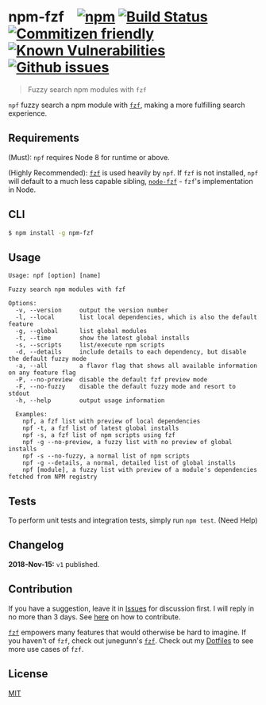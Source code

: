 # npm-fzf  &nbsp;&nbsp; [![npm](https://img.shields.io/npm/v/npm-fzf.svg)](https://www.npmjs.com/package/npm-fzf) [![Build Status](https://travis-ci.org/hankchanocd/npm-fzf.svg?branch=master)](https://travis-ci.org/hankchanocd/npm-fzf) [![Commitizen friendly](https://img.shields.io/badge/commitizen-friendly-brightgreen.svg)](http://commitizen.github.io/cz-cli/) [![Known Vulnerabilities](https://snyk.io/test/github/hankchanocd/npm-fzf/badge.svg?targetFile=package.json)](https://snyk.io/test/github/hankchanocd/npm-fzf?targetFile=package.json) [![Github issues](https://img.shields.io/github/issues/hankchanocd/npm-fzf.svg)](https://github.com/hankchanocd/npm-fzf/issues)

> Fuzzy search npm modules with `fzf`

`npf` fuzzy search a npm module with [`fzf`](https://github.com/junegunn/fzf), making a more fulfilling search experience.

## Requirements

(Must): `npf` requires Node 8 for runtime or above.

(Highly Recommended): [`fzf`](https://github.com/junegunn/fzf) is used heavily by `npf`. If `fzf` is not installed, `npf` will default to a much less capable sibling, [`node-fzf`](https://github.com/talmobi/node-fzf) - `fzf`'s implementation in Node.

## CLI

```bash
$ npm install -g npm-fzf
```

## Usage

```
Usage: npf [option] [name]

Fuzzy search npm modules with fzf

Options:
  -v, --version     output the version number
  -l, --local       list local dependencies, which is also the default feature
  -g, --global      list global modules
  -t, --time        show the latest global installs
  -s, --scripts     list/execute npm scripts
  -d, --details     include details to each dependency, but disable the default fuzzy mode
  -a, --all         a flavor flag that shows all available information on any feature flag
  -P, --no-preview  disable the default fzf preview mode
  -F, --no-fuzzy    disable the default fuzzy mode and resort to stdout
  -h, --help        output usage information

  Examples:
    npf, a fzf list with preview of local dependencies
    npf -t, a fzf list of latest global installs
    npf -s, a fzf list of npm scripts using fzf
    npf -g --no-preview, a fuzzy list with no preview of global installs
    npf -s --no-fuzzy, a normal list of npm scripts
    npf -g --details, a normal, detailed list of global installs
    npf [module], a fuzzy list with preview of a module's dependencies fetched from NPM registry
```

## Tests

  To perform unit tests and integration tests, simply run `npm test`. (Need Help)

## Changelog

  **2018-Nov-15:** `v1` published.

## Contribution

If you have a suggestion, leave it in [Issues](https://github.com/hankchanocd/npm-fzf/issues) for discussion first. I will reply in no more than 3 days. See [here](./CONTRIBUTING.md) on how to contribute.

[`fzf`](https://github.com/junegunn/fzf) empowers many features that would otherwise be hard to imagine. If you haven't of `fzf`, check out junegunn's [`fzf`](https://github.com/junegunn/fzf). Check out my [Dotfiles](https://gitlab.com/hankchanocd/dotfiles/tree/master) to see more use cases of `fzf`.

## License

[MIT](./LICENSE.md)
